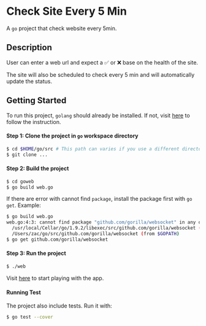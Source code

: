# Check Site Every 5 Min

A `go` project that check website every 5min.

## Description

User can enter a web url and expect a ✅ or ❌ base on the health of the site.

The site will also be scheduled to check every 5 min and will automatically update the status.

## Getting Started

To run this project, `golang` should already be installed. If not, visit [here](https://golang.org/doc/install) to follow the instruction.

#### Step 1: Clone the project in `go` workspace directory

```bash
$ cd $HOME/go/src # This path can varies if you use a different directory when installed
$ git clone ...
```

#### Step 2: Build the project

```bash
$ cd goweb
$ go build web.go
```

If there are error with cannot find `package`, install the package first with `go get`. Example:

```bash
$ go build web.go
web.go:4:3: cannot find package "github.com/gorilla/websocket" in any of:
  /usr/local/Cellar/go/1.9.2/libexec/src/github.com/gorilla/websocket (from $GOROOT)
  /Users/zac/go/src/github.com/gorilla/websocket (from $GOPATH)
$ go get github.com/gorilla/websocket
```

#### Step 3: Run the project

```bash
$ ./web
```

Visit [here](http://localhost:8080/) to start playing with the app.

#### Running Test

The project also include tests. Run it with:

```bash
$ go test --cover
```
